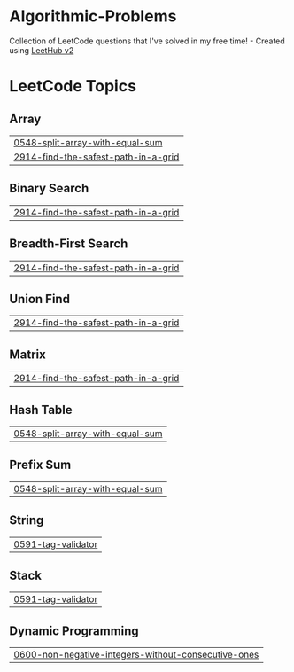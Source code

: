 # Algorithmic-Problems
Collection of LeetCode questions that I've solved in my free time! - Created using [LeetHub v2](https://github.com/arunbhardwaj/LeetHub-2.0)

<!---LeetCode Topics Start-->
# LeetCode Topics
## Array
|  |
| ------- |
| [0548-split-array-with-equal-sum](https://github.com/brianahaneku/Algorithmic-Problems/tree/master/0548-split-array-with-equal-sum) |
| [2914-find-the-safest-path-in-a-grid](https://github.com/brianahaneku/Algorithmic-Problems/tree/master/2914-find-the-safest-path-in-a-grid) |
## Binary Search
|  |
| ------- |
| [2914-find-the-safest-path-in-a-grid](https://github.com/brianahaneku/Algorithmic-Problems/tree/master/2914-find-the-safest-path-in-a-grid) |
## Breadth-First Search
|  |
| ------- |
| [2914-find-the-safest-path-in-a-grid](https://github.com/brianahaneku/Algorithmic-Problems/tree/master/2914-find-the-safest-path-in-a-grid) |
## Union Find
|  |
| ------- |
| [2914-find-the-safest-path-in-a-grid](https://github.com/brianahaneku/Algorithmic-Problems/tree/master/2914-find-the-safest-path-in-a-grid) |
## Matrix
|  |
| ------- |
| [2914-find-the-safest-path-in-a-grid](https://github.com/brianahaneku/Algorithmic-Problems/tree/master/2914-find-the-safest-path-in-a-grid) |
## Hash Table
|  |
| ------- |
| [0548-split-array-with-equal-sum](https://github.com/brianahaneku/Algorithmic-Problems/tree/master/0548-split-array-with-equal-sum) |
## Prefix Sum
|  |
| ------- |
| [0548-split-array-with-equal-sum](https://github.com/brianahaneku/Algorithmic-Problems/tree/master/0548-split-array-with-equal-sum) |
## String
|  |
| ------- |
| [0591-tag-validator](https://github.com/brianahaneku/Algorithmic-Problems/tree/master/0591-tag-validator) |
## Stack
|  |
| ------- |
| [0591-tag-validator](https://github.com/brianahaneku/Algorithmic-Problems/tree/master/0591-tag-validator) |
## Dynamic Programming
|  |
| ------- |
| [0600-non-negative-integers-without-consecutive-ones](https://github.com/brianahaneku/Algorithmic-Problems/tree/master/0600-non-negative-integers-without-consecutive-ones) |
<!---LeetCode Topics End-->